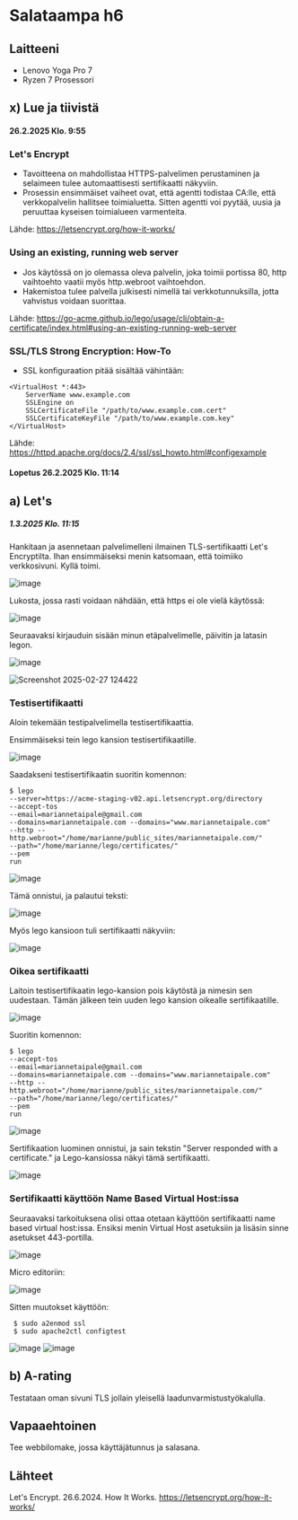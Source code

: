 # Salataampa h6

## Laitteeni 

- Lenovo Yoga Pro 7
- Ryzen 7 Prosessori

## x) Lue ja tiivistä
#### 26.2.2025 Klo. 9:55 

### Let's Encrypt

- Tavoitteena on mahdollistaa HTTPS-palvelimen perustaminen ja selaimeen tulee automaattisesti sertifikaatti näkyviin.
- Prosessin ensimmäiset vaiheet ovat, että agentti todistaa CA:lle, että verkkopalvelin hallitsee toimialuetta. Sitten agentti voi pyytää, uusia ja peruuttaa kyseisen toimialueen varmenteita.

Lähde: https://letsencrypt.org/how-it-works/  

### Using an existing, running web server

- Jos käytössä on jo olemassa oleva palvelin, joka toimii portissa 80, http vaihtoehto vaatii myös http.webroot vaihtoehdon.
- Hakemistoa tulee palvella julkisesti nimellä tai verkkotunnuksilla, jotta vahvistus voidaan suorittaa.
  
Lähde: https://go-acme.github.io/lego/usage/cli/obtain-a-certificate/index.html#using-an-existing-running-web-server 

### SSL/TLS Strong Encryption: How-To

- SSL konfiguraation pitää sisältää vähintään:

```  
<VirtualHost *:443>  
    ServerName www.example.com  
    SSLEngine on  
    SSLCertificateFile "/path/to/www.example.com.cert"  
    SSLCertificateKeyFile "/path/to/www.example.com.key"
</VirtualHost>
```

Lähde: https://httpd.apache.org/docs/2.4/ssl/ssl_howto.html#configexample

#### Lopetus 26.2.2025 Klo. 11:14

## a) Let's 
##### 1.3.2025 Klo. 11:15

Hankitaan ja asennetaan palvelimelleni ilmainen TLS-sertifikaatti Let's Encryptilta. Ihan ensimmäiseksi menin katsomaan, että toimiiko verkkosivuni. Kyllä toimi.

![image](https://github.com/user-attachments/assets/78499282-3102-4a8c-8b93-470d30ea6417)

Lukosta, jossa rasti voidaan nähdään, että https ei ole vielä käytössä: 

![image](https://github.com/user-attachments/assets/f547cdb6-a6d3-41b6-b433-21004902a868)

Seuraavaksi kirjauduin sisään minun etäpalvelimelle, päivitin ja latasin legon.

![image](https://github.com/user-attachments/assets/8202589a-b07b-48ba-a022-56d627fdb979)

![Screenshot 2025-02-27 124422](https://github.com/user-attachments/assets/b99eb5a8-d633-4261-a0f7-d7acb0f6628f)    

### Testisertifikaatti

Aloin tekemään testipalvelimella testisertifikaattia. 

Ensimmäiseksi tein lego kansion testisertifikaatille.

![image](https://github.com/user-attachments/assets/c8c62ff7-6f1e-44ec-8223-4cbd733e77d3)

Saadakseni testisertifikaatin suoritin komennon: 

```
$ lego
--server=https://acme-staging-v02.api.letsencrypt.org/directory
--accept-tos
--email=mariannetaipale@gmail.com
--domains=mariannetaipale.com --domains="www.mariannetaipale.com"
--http --http.webroot="/home/marianne/public_sites/mariannetaipale.com/"
--path="/home/marianne/lego/certificates/"
--pem
run
```

![image](https://github.com/user-attachments/assets/759199e9-24f5-4afe-80fd-a17b29c77dad)

Tämä onnistui, ja palautui teksti: 

![image](https://github.com/user-attachments/assets/e64076ac-482c-4292-862a-3430a721315c)

Myös lego kansioon tuli sertifikaatti näkyviin: 

![image](https://github.com/user-attachments/assets/56b6039f-6568-4598-884c-36b684894f15)

### Oikea sertifikaatti

Laitoin testisertifikaatin lego-kansion pois käytöstä ja nimesin sen uudestaan. Tämän jälkeen
tein uuden lego kansion oikealle sertifikaatille.

![image](https://github.com/user-attachments/assets/c5567838-917d-4627-8171-ede5459124f7)

Suoritin komennon: 
```
$ lego
--accept-tos
--email=mariannetaipale@gmail.com
--domains=mariannetaipale.com --domains="www.mariannetaipale.com"
--http --http.webroot="/home/marianne/public_sites/mariannetaipale.com/"
--path="/home/marianne/lego/certificates/"
--pem
run
```
![image](https://github.com/user-attachments/assets/3ff22c71-13d3-4cf9-8bd9-333d3acb3145)

Sertifikaation luominen onnistui, ja sain tekstin "Server responded with a certificate." ja Lego-kansiossa näkyi tämä sertifikaatti. 

![image](https://github.com/user-attachments/assets/7b57bdeb-a072-4202-84e8-35d35d501654)

### Sertifikaatti käyttöön Name Based Virtual Host:issa

Seuraavaksi tarkoituksena olisi ottaa otetaan käyttöön sertifikaatti name based virtual host:issa. Ensiksi menin  Virtual Host asetuksiin ja lisäsin sinne asetukset 443-portilla. 

![image](https://github.com/user-attachments/assets/9e9d11af-856c-4049-a1bc-6acfcd50a35f)

Micro editoriin: 

![image](https://github.com/user-attachments/assets/5a49e7d1-ed5c-41e9-a96c-58eb7c5e98e7)

Sitten muutokset käyttöön: 
```
 $ sudo a2enmod ssl
 $ sudo apache2ctl configtest
```

![image](https://github.com/user-attachments/assets/cf78158d-229e-4200-a6cf-170b5d69810b)
![image](https://github.com/user-attachments/assets/aa40947e-100c-4dd5-8ea5-9e53c4adf54e)

## b) A-rating

Testataan oman sivuni TLS jollain yleisellä laadunvarmistustyökalulla.

## Vapaaehtoinen

Tee webbilomake, jossa käyttäjätunnus ja salasana. 

## Lähteet 
Let's Encrypt. 26.6.2024. How It Works. https://letsencrypt.org/how-it-works/
